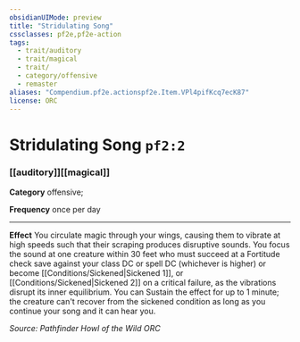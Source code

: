```yaml
---
obsidianUIMode: preview
title: "Stridulating Song"
cssclasses: pf2e,pf2e-action
tags:
  - trait/auditory
  - trait/magical
  - trait/
  - category/offensive
  - remaster
aliases: "Compendium.pf2e.actionspf2e.Item.VPl4pifKcq7ecK87"
license: ORC
---
```

# Stridulating Song `pf2:2`

### [[auditory]][[magical]]

**Category** offensive; 




**Frequency** once per day

* * *

**Effect** You circulate magic through your wings, causing them to vibrate at high speeds such that their scraping produces disruptive sounds. You focus the sound at one creature within 30 feet who must succeed at a Fortitude check save against your class DC or spell DC (whichever is higher) or become [[Conditions/Sickened|Sickened 1]], or [[Conditions/Sickened|Sickened 2]] on a critical failure, as the vibrations disrupt its inner equilibrium. You can Sustain the effect for up to 1 minute; the creature can't recover from the sickened condition as long as you continue your song and it can hear you.

*Source: Pathfinder Howl of the Wild*
*ORC*